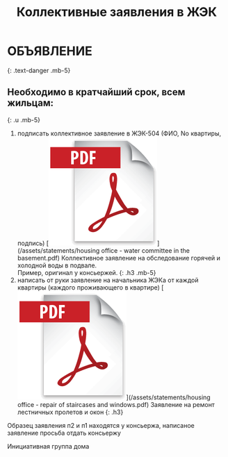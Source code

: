 ﻿---
layout: post
published: true
title: Коллективные заявления в ЖЭК
---

# ОБЪЯВЛЕНИЕ
{: .text-danger .mb-5}

## Необходимо в кратчайший срок, всем жильцам:
{: .u .mb-5}

1. подписать коллективное заявление в ЖЭК-504 (ФИО, No квартиры, подпись)
   [![Коллективное заявление на обследование горячей и холодной воды в подвале](/assets/images/icons/pdf.png)](/assets/statements/housing office - water сommittee in the basement.pdf)
   Коллективное заявление на обследование горячей и холодной воды в подвале.  
   Пример, оригинал у консьержей.
   {: .h3 .mb-5}
2. написать от руки заявление на начальника ЖЭКа от каждой квартиры (каждого проживающего в квартире)
   [![Заявление на ремонт лестничных пролетов и окон](/assets/images/icons/pdf.png)](/assets/statements/housing office - repair of staircases and windows.pdf)
   Заявление на ремонт лестничных пролетов и окон
   {: .h3}

Образец заявления п2 и п1 находятся у консьержа, написаное заявление просьба отдать консьержу

Инициативная группа дома